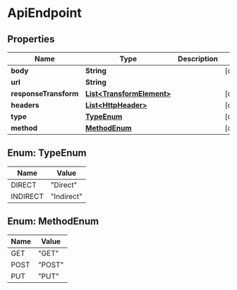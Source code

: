 
# ApiEndpoint

## Properties
Name | Type | Description | Notes
------------ | ------------- | ------------- | -------------
**body** | **String** |  |  [optional]
**url** | **String** |  | 
**responseTransform** | [**List&lt;TransformElement&gt;**](TransformElement.md) |  |  [optional]
**headers** | [**List&lt;HttpHeader&gt;**](HttpHeader.md) |  |  [optional]
**type** | [**TypeEnum**](#TypeEnum) |  |  [optional]
**method** | [**MethodEnum**](#MethodEnum) |  |  [optional]


<a name="TypeEnum"></a>
## Enum: TypeEnum
Name | Value
---- | -----
DIRECT | &quot;Direct&quot;
INDIRECT | &quot;Indirect&quot;


<a name="MethodEnum"></a>
## Enum: MethodEnum
Name | Value
---- | -----
GET | &quot;GET&quot;
POST | &quot;POST&quot;
PUT | &quot;PUT&quot;



